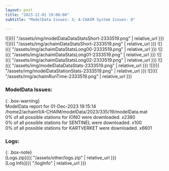 ```yaml
---
layout: post
title: "2023-12-01 19:00:00"
subtitle: "ModelData Issues: 3; A-CHAIM System Issues: 0"

---
```


![]({{ "/assets/img/modelDataDataStatsShort-2333519.png" | relative_url }})
![]({{ "/assets/img/achaimDataStatsShort-2333519.png" | relative_url }})
![]({{ "/assets/img/achaimDataStatsLong00-2333519.png" | relative_url }})
![]({{ "/assets/img/achaimDataStatsLong01-2333519.png" | relative_url }})
![]({{ "/assets/img/achaimDataStatsLong02-2333519.png" | relative_url }})
![]({{ "/assets/img/modelDataDataStats-2333519.png" | relative_url }})
![]({{ "/assets/img/modelDataStationStats-2333519.png" | relative_url }})
![]({{ "/assets/img/achaimRunTime-2333519.png" | relative_url }})


### ModelData Issues:  
  
{: .box-warning}  
 ModelData report for 01-Dec-2023 19:15:14   
 /home2/achaim1/A-CHAIM/modelData/2023/335/19/modelData.mat   
 0% of all possible stations for IONO were downloaded. x2380   
 0% of all possible stations for SENTINEL were downloaded. x100   
 0% of all possible stations for KARTVERKET were downloaded. x6601   
  


### Logs:  
  
{: .box-note}  
[Logs.zip]({{ "/assets/other/logs.zip" | relative_url }})  
[Log Info]({{ "/logInfo" | relative_url }})  
